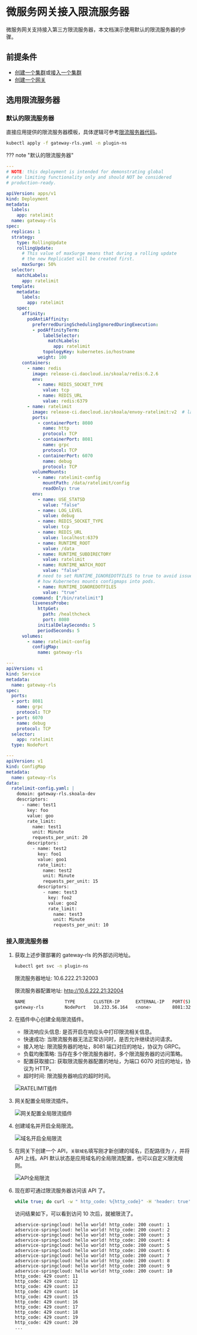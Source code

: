 # 微服务网关接入限流服务器

微服务网关支持接入第三方限流服务器，本文档演示使用默认的限流服务器的步骤。

## 前提条件

- [创建一个集群](../../kpanda/user-guide/clusters/create-cluster.md)或[接入一个集群](../../kpanda/user-guide/clusters/integrate-cluster.md)
- [创建一个网关](../gateway/index.md)

## 选用限流服务器
### 默认的限流服务器

直接应用提供的限流服务器模板，具体逻辑可参考[限流服务器代码](https://github.com/projectsesame/ratelimit)。

```bash
kubectl apply -f gateway-rls.yaml -n plugin-ns
```

??? note "默认的限流服务器"

```yaml title="gateway-rls.yaml"
---
# NOTE: this deployment is intended for demonstrating global
# rate limiting functionality only and should NOT be considered
# production-ready.

apiVersion: apps/v1
kind: Deployment
metadata:
  labels:
    app: ratelimit
  name: gateway-rls
spec:
  replicas: 1
  strategy:
    type: RollingUpdate
    rollingUpdate:
      # This value of maxSurge means that during a rolling update
      # the new ReplicaSet will be created first.
      maxSurge: 50%
  selector:
    matchLabels:
      app: ratelimit
  template:
    metadata:
      labels:
        app: ratelimit
    spec:
      affinity:
        podAntiAffinity:
          preferredDuringSchedulingIgnoredDuringExecution:
          - podAffinityTerm:
              labelSelector:
                matchLabels:
                  app: ratelimit
              topologyKey: kubernetes.io/hostname
            weight: 100
      containers:
        - name: redis
          image: release-ci.daocloud.io/skoala/redis:6.2.6
          env:
            - name: REDIS_SOCKET_TYPE
              value: tcp
            - name: REDIS_URL
              value: redis:6379
        - name: ratelimit
          image: release-ci.daocloud.io/skoala/envoy-ratelimit:v2  # latest a/o Mar 24 2022
          ports:
            - containerPort: 8080
              name: http
              protocol: TCP
            - containerPort: 8081
              name: grpc
              protocol: TCP
            - containerPort: 6070
              name: debug
              protocol: TCP
          volumeMounts:
            - name: ratelimit-config
              mountPath: /data/ratelimit/config
              readOnly: true
          env:
            - name: USE_STATSD
              value: "false"
            - name: LOG_LEVEL
              value: debug
            - name: REDIS_SOCKET_TYPE
              value: tcp
            - name: REDIS_URL
              value: localhost:6379
            - name: RUNTIME_ROOT
              value: /data
            - name: RUNTIME_SUBDIRECTORY
              value: ratelimit
            - name: RUNTIME_WATCH_ROOT
              value: "false"
            # need to set RUNTIME_IGNOREDOTFILES to true to avoid issues with
            # how Kubernetes mounts configmaps into pods.
            - name: RUNTIME_IGNOREDOTFILES
              value: "true"
          command: ["/bin/ratelimit"]
          livenessProbe:
            httpGet:
              path: /healthcheck
              port: 8080
            initialDelaySeconds: 5
            periodSeconds: 5
      volumes:
        - name: ratelimit-config
          configMap:
            name: gateway-rls

---
apiVersion: v1
kind: Service
metadata:
  name: gateway-rls
spec:
  ports:
  - port: 8081
    name: grpc
    protocol: TCP
  - port: 6070
    name: debug
    protocol: TCP
  selector:
    app: ratelimit
  type: NodePort

---
apiVersion: v1
kind: ConfigMap
metadata:
  name: gateway-rls
data:
  ratelimit-config.yaml: |
    domain: gateway-rls.skoala-dev
    descriptors:
      - name: test1
        key: foo
        value: goo
        rate_limit:
          name: test1
          unit: Minute
          requests_per_unit: 20
        descriptors:
          - name: test2
            key: foo1
            value: goo1
            rate_limit:
              name: test2
              unit: Minute
              requests_per_unit: 15
            descriptors:
              - name: test3
                key: foo2
                value: goo2
                rate_limit:
                  name: test3
                  unit: Minute
                  requests_per_unit: 10
```

### 接入限流服务器

1. 获取上述步骤部署的 gateway-rls 的外部访问地址。

    ```bash
    kubectl get svc -n plugin-ns
    ```

    限流服务器地址: 10.6.222.21:32003

    限流服务器配置地址: http://10.6.222.21:32004

    ```bash
    NAME               TYPE       CLUSTER-IP      EXTERNAL-IP   PORT(S)                         AGE
    gateway-rls        NodePort   10.233.56.164   <none>        8081:32003/TCP,6070:32004/TCP   1m
    ```

2. 在插件中心创建全局限流插件。

    - 限流响应头信息: 是否开启在响应头中打印限流相关信息。
    - 快速成功: 当限流服务器无法正常访问时，是否允许继续访问请求。
    - 接入地址: 限流服务器的地址，8081 端口对应的地址，协议为 GRPC。
    - 负载均衡策略: 当存在多个限流服务器时，多个限流服务器的访问策略。
    - 配置获取接口: 获取限流服务器配置的地址，为端口 6070 对应的地址，协议为 HTTP。
    - 超时时间: 限流服务器响应的超时时间。

    ![RATELIMIT插件](https://docs.daocloud.io/daocloud-docs-images/docs/zh/docs/skoala/images/rls-plugin.png)

3. 网关配置全局限流插件。

    ![网关配置全局限流插件](https://docs.daocloud.io/daocloud-docs-images/docs/zh/docs/skoala/images/gateway-rls.png)

4. 创建域名并开启全局限流。

    ![域名开启全局限流](https://docs.daocloud.io/daocloud-docs-images/docs/zh/docs/skoala/images/virtualhost-rls.png)

5. 在网关下创建一个 API，`关联域名`填写刚才新创建的域名，匹配路径为 `/`，并将 API 上线。API 默认状态是应用域名的全局限流配置，也可以自定义限流规则。

    ![API全局限流](https://docs.daocloud.io/daocloud-docs-images/docs/zh/docs/skoala/images/api-rls.png)

6. 现在即可通过限流服务器访问该 API 了。

    ```bash
    while true; do curl -w " http_code: %{http_code}" -H 'header: true' http://gateway.demo:30000/; let count+=1; echo " count: ${count}"; done
    ```

    访问结果如下，可以看到访问 10 次后，就被限流了。

    ```
    adservice-springcloud: hello world! http_code: 200 count: 1
    adservice-springcloud: hello world! http_code: 200 count: 2
    adservice-springcloud: hello world! http_code: 200 count: 3
    adservice-springcloud: hello world! http_code: 200 count: 4
    adservice-springcloud: hello world! http_code: 200 count: 5
    adservice-springcloud: hello world! http_code: 200 count: 6
    adservice-springcloud: hello world! http_code: 200 count: 7
    adservice-springcloud: hello world! http_code: 200 count: 8
    adservice-springcloud: hello world! http_code: 200 count: 9
    adservice-springcloud: hello world! http_code: 200 count: 10
    http_code: 429 count: 11
    http_code: 429 count: 12
    http_code: 429 count: 13
    http_code: 429 count: 14
    http_code: 429 count: 15
    http_code: 429 count: 16
    http_code: 429 count: 17
    http_code: 429 count: 18
    http_code: 429 count: 19
    http_code: 429 count: 20
    ...
    ```